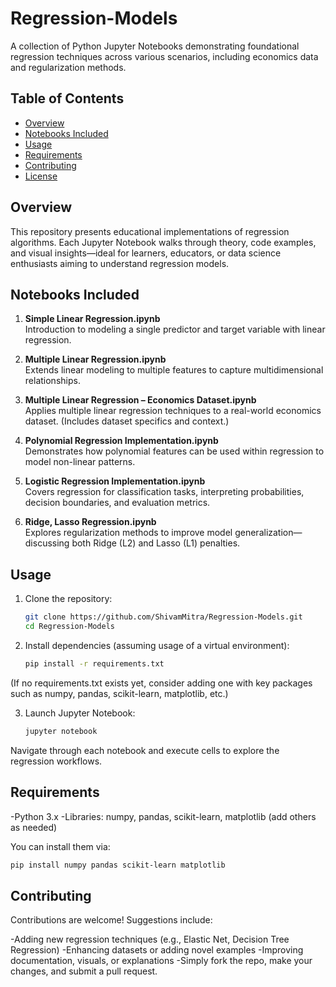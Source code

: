 # Regression-Models

A collection of Python Jupyter Notebooks demonstrating foundational regression techniques across various scenarios, including economics data and regularization methods.

## Table of Contents
- [Overview](#overview)
- [Notebooks Included](#notebooks-included)
- [Usage](#usage)
- [Requirements](#requirements)
- [Contributing](#contributing)
- [License](#license)

## Overview
This repository presents educational implementations of regression algorithms. Each Jupyter Notebook walks through theory, code examples, and visual insights—ideal for learners, educators, or data science enthusiasts aiming to understand regression models.

## Notebooks Included
1. **Simple Linear Regression.ipynb**  
   Introduction to modeling a single predictor and target variable with linear regression.

2. **Multiple Linear Regression.ipynb**  
   Extends linear modeling to multiple features to capture multidimensional relationships.

3. **Multiple Linear Regression – Economics Dataset.ipynb**  
   Applies multiple linear regression techniques to a real-world economics dataset. (Includes dataset specifics and context.)

4. **Polynomial Regression Implementation.ipynb**  
   Demonstrates how polynomial features can be used within regression to model non-linear patterns.

5. **Logistic Regression Implementation.ipynb**  
   Covers regression for classification tasks, interpreting probabilities, decision boundaries, and evaluation metrics.

6. **Ridge, Lasso Regression.ipynb**  
   Explores regularization methods to improve model generalization—discussing both Ridge (L2) and Lasso (L1) penalties.

## Usage
1. Clone the repository:
   ```bash
   git clone https://github.com/ShivamMitra/Regression-Models.git
   cd Regression-Models
2. Install dependencies (assuming usage of a virtual environment):
   ```bash
   pip install -r requirements.txt
(If no requirements.txt exists yet, consider adding one with key packages such as numpy, pandas, scikit-learn, matplotlib, etc.)

3. Launch Jupyter Notebook:
   ```bash
   jupyter notebook
Navigate through each notebook and execute cells to explore the regression workflows.

## Requirements

-Python 3.x
-Libraries: numpy, pandas, scikit-learn, matplotlib (add others as needed)

 You can install them via:
 ```bash
 pip install numpy pandas scikit-learn matplotlib
```
## Contributing
Contributions are welcome! Suggestions include:

-Adding new regression techniques (e.g., Elastic Net, Decision Tree Regression)
-Enhancing datasets or adding novel examples
-Improving documentation, visuals, or explanations
-Simply fork the repo, make your changes, and submit a pull request.
